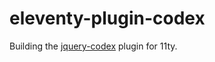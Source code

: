 # eleventy-plugin-codex

Building the [jquery-codex](https://github.com/minimo-io/jquery-codex) plugin for 11ty.
